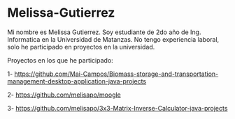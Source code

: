 # Melissa-Gutierrez

Mi nombre es Melissa Gutierrez.
Soy estudiante de 2do año de
Ing. Informatica en 
la Universidad de Matanzas. No tengo
experiencia laboral, solo he participado en 
proyectos en la universidad.

Proyectos en los que he participado:

1- https://github.com/Mai-Campos/Biomass-storage-and-transportation-management-desktop-application-java-projects

2- https://github.com/melisapo/moogle

3- https://github.com/melisapo/3x3-Matrix-Inverse-Calculator-java-projects
